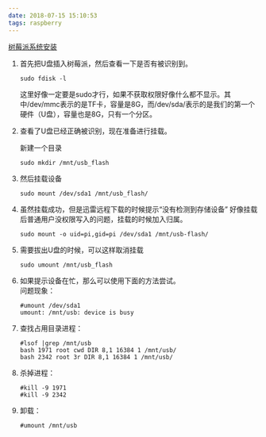 ```yaml
---
date: 2018-07-15 15:10:53
tags: raspberry
---
```

[树莓派系统安装](https://www.raspberrypi.org/documentation/installation/installing-images/)
<!-- more -->
1. 首先把U盘插入树莓派，然后查看一下是否有被识别到。

    ```shell
    sudo fdisk -l
    ```

    这里好像一定要是sudo才行，如果不获取权限好像什么都不显示。其中/dev/mmc表示的是TF卡，容量是8G，而/dev/sda/表示的是我们的第一个硬件（U盘），容量也是8G，只有一个分区。

1. 查看了U盘已经正确被识别，现在准备进行挂载。

    新建一个目录

    ```shell
    sudo mkdir /mnt/usb_flash
    ```

1. 然后挂载设备

    ```shell
    sudo mount /dev/sda1 /mnt/usb_flash/
    ```

1. 虽然挂载成功，但是迅雷远程下载的时候提示“没有检测到存储设备” 好像挂载后普通用户没权限写入的问题，挂载的时候加入归属。

    ```shell
    sudo mount -o uid=pi,gid=pi /dev/sda1 /mnt/usb-flash/
    ```

1. 需要拔出U盘的时候，可以这样取消挂载

    ```shell
    sudo umount /mnt/usb_flash
    ```

1. 如果提示设备在忙，那么可以使用下面的方法尝试。  
    问题现象：

    ```shell
    #umount /dev/sda1
    umount: /mnt/usb: device is busy
    ```

1. 查找占用目录进程：

    ```shell
    #lsof |grep /mnt/usb
    bash 1971 root cwd DIR 8,1 16384 1 /mnt/usb/
    bash 2342 root 3r DIR 8,1 16384 1 /mnt/usb/
    ```

1. 杀掉进程：

    ```shell
    #kill -9 1971
    #kill -9 2342
    ```

1. 卸载：

    ```shell
    #umount /mnt/usb
    ```
